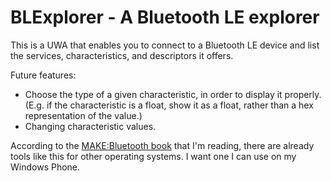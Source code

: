 # BLExplorer - A Bluetooth LE explorer

This is a UWA that enables you to connect to a Bluetooth LE device and list the services, characteristics, and descriptors it offers.

Future features:
* Choose the type of a given characteristic, in order to display it properly. (E.g. if the characteristic is a float, show it as a float, rather than a hex representation of the value.)
* Changing characteristic values.

According to the [MAKE:Bluetooth book](http://www.makershed.com/products/make-bluetooth) that I'm reading, there are already tools like this for other operating systems. I want one I can use on my Windows Phone.